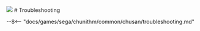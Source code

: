<img class="header-logo" src="/img/sega/chunithm/luminous/logo.png">
# Troubleshooting

--8<-- "docs/games/sega/chunithm/common/chusan/troubleshooting.md"
